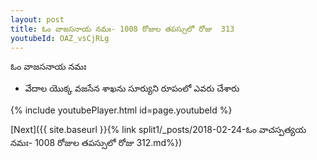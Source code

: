 ```yaml
---
layout: post
title: ఓం వాజసనాయ నమః- 1008 రోజుల తపస్సులో రోజు  313
youtubeId: OAZ_vsCjRLg
---
```

 
 
 ఓం వాజసనాయ నమః  
 
 -  వేదాల యొక్క వజసేన శాఖను సూర్యుని రూపంలో ఎవరు చేశారు 
 
  
 
  
 
 
 
 
 
 


{% include youtubePlayer.html id=page.youtubeId %}
 
[Next]({{ site.baseurl }}{% link  split1/_posts/2018-02-24-ఓం వాచస్పత్యయ నమః- 1008 రోజుల తపస్సులో రోజు  312.md%})
 
